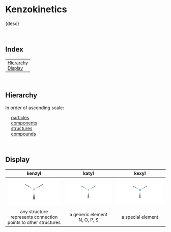 # Kenzokinetics

{desc}


<br>


## Index

<table>
  <td>
    <a href="#hierarchy"> Hierarchy </a> <br>
    <a href="#display"> Display </a>
  </td>
</table>


<br>


## Hierarchy

In order of ascending scale:

&emsp; [particles](particles)  
&emsp; [components](components)  
&emsp; [structures](structures)  
&emsp; [compounds](compounds)


<br>


## Display

| kenzyl | katyl | kexyl |
| :----: | :---: | :---: |
| ![kenzyl](../.assets/kenzokinetics/display/kenzyl.png) | ![katyl](../.assets/kenzokinetics/display/katyl.png) | ![kexyl](../.assets/kenzokinetics/display/kexyl.png) |
| any structure <br> represents connection points to other structures | a generic element <br> N, O, P, S | a special element |
